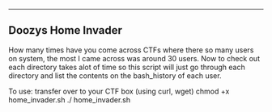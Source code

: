 

--------------------
Doozys Home Invader
--------------------

How many times have you come across CTFs where there so many users on system, the most I came across was around 30 users.
Now to check out each directory takes alot of time so this script will just go through each directory and list the contents on the bash_history of each user.

To use:
transfer over to your CTF box (using curl, wget)
chmod +x home_invader.sh
./ home_invader.sh
